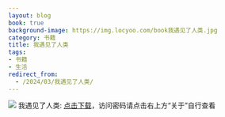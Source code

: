 ```yaml
---
layout: blog
book: true
background-image: https://img.locyoo.com/book我遇见了人类.jpg
category: 书籍
title: 我遇见了人类
tags:
- 书籍
- 生活
redirect_from:
  - /2024/03/我遇见了人类/
---
```

![](https://img.locyoo.com/book我遇见了人类.jpg)
我遇见了人类: <a name = "ref1" href="https://url18.ctfile.com/f/50983618-1055433004-336166?p=3619">点击下载</a>，访问密码请点击右上方“关于”自行查看